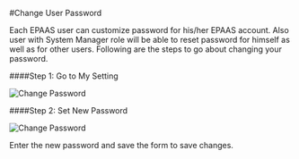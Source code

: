 <!-- add-breadcrumbs -->
#Change User Password

Each EPAAS user can customize password for his/her EPAAS account. Also user with System Manager role will be able to reset password for himself as well as for other users. Following are the steps to go about changing your password.


####Step 1: Go to My Setting

<img alt="Change Password" class="screenshot" src="{{docs_base_url}}/assets/img/articles/change-password-1.png">

####Step 2: Set New Password

<img alt="Change Password" class="screenshot" src="{{docs_base_url}}/assets/img/articles/change-password-2.png">

Enter the new password and save the form to save changes.


<!-- markdown -->